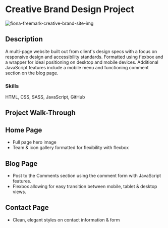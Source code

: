 # Creative Brand Design Project
![fiona-freemark-creative-brand-site-img](https://user-images.githubusercontent.com/79855684/213817958-5a1d085f-677e-44dd-9d37-e42176eba75f.png)

## Description
A multi-page website built out from client's design specs with a focus on responsive design and accessibility standards. Formatted using flexbox and a wrapper for ideal positioning on desktop and mobile devices. Additional JavaScript features include a mobile menu and functioning comment section on the blog page.

### Skills
HTML, CSS, SASS, JavaScript, GitHub

## Project Walk-Through
## Home Page
- Full page hero image
- Team & icon gallery formatted for flexibility with flexbox

## Blog Page
- Post to the Comments section using the comment form with JavaScript features. 
- Flexbox allowing for easy transition between mobile, tablet & desktop views.

## Contact Page
- Clean, elegant styles on contact information & form

